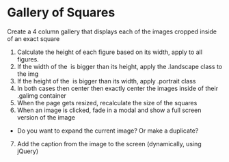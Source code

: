 # Gallery of Squares

Create a 4 column gallery that displays each of the images cropped inside of an exact square

1. Calculate the height of each figure based on its width, apply to all figures.
2. If the width of the <img> is bigger than its height, apply the .landscape class to the img
3. If the height of the <img> is bigger than its width, apply .portrait class
4. In both cases then center then exactly center the images inside of their .galimg container
5. When the page gets resized, recalculate the size of the squares
6. When an image is clicked, fade in a modal and show a full screen version of the image
  - Do you want to expand the current image? Or make a duplicate?
7. Add the caption from the image to the screen (dynamically, using jQuery)
